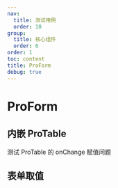 ```yaml
---
nav:
  title: 测试用例
  order: 10
group:
  title: 核心组件
  order: 0
order: 1
toc: content
title: ProForm
debug: true
---
```



# ProForm

## 内嵌 ProTable
测试 ProTable 的 onChange 赋值问题

<code src="./proFormDemo/embedProTable/index.tsx"></code>
<code src="./proFormDemo/embedProTableFormRef/index.tsx"></code>


##  表单取值
<code src="./proFormDemo/formValue/index.tsx"></code>
